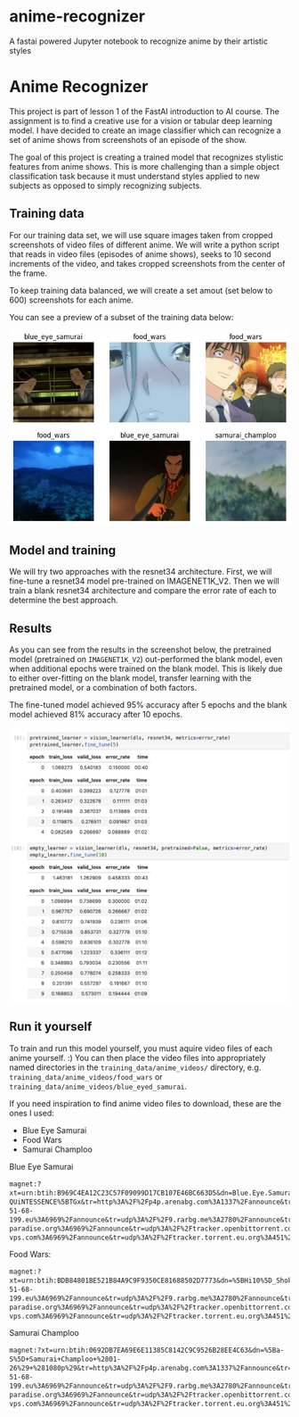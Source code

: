 # anime-recognizer
A fastai powered Jupyter notebook to recognize anime by their artistic styles

# Anime Recognizer

This project is part of lesson 1 of the FastAI introduction to AI course. The assignment is to find a creative use for a vision or tabular deep learning model. I have decided to create an image classifier which can recognize a set of anime shows from screenshots of an episode of the show.

The goal of this project is creating a trained model that recognizes stylistic features from anime shows. This is more challenging than a simple object classification task because it must understand styles applied to new subjects as opposed to simply recognizing subjects.

## Training data
For our training data set, we will use square images taken from cropped screenshots of video files of different anime. We will write a python script that reads in video files (episodes of anime shows), seeks to 10 second increments of the video, and takes cropped screenshots from the center of the frame.

To keep training data balanced, we will create a set amout (set below to 600) screenshots for each anime.

You can see a preview of a subset of the training data below:

![](training_data_sample.png)

## Model and training
We will try two approaches with the resnet34 architecture. First, we will fine-tune a resnet34 model pre-trained on IMAGENET1K_V2. Then we will train a blank resnet34 architecture and compare the error rate of each to determine the best approach.

## Results

As you can see from the results in the screenshot below, the pretrained
model (pretrained on `IMAGENET1K_V2`) out-performed the blank model,
even when additional epochs were trained on the blank model.
This is likely due to either over-fitting on the blank model, transfer
learning with the pretrained model, or a combination of both factors.

The fine-tuned model achieved 95% accuracy after 5 epochs and the blank
model achieved 81% accuracy after 10 epochs.

![](results.png)


## Run it yourself
To train and run this model yourself, you must aquire video files of each anime yourself. :)  You can then place the video files into appropriately named directories in the `training_data/anime_videos/` directory, e.g. `training_data/anime_videos/food_wars` or `training_data/anime_videos/blue_eyed_samurai`.

If you need inspiration to find anime video files to download, these are the ones I used:
- Blue Eye Samurai
- Food Wars
- Samurai Champloo

Blue Eye Samurai
```
magnet:?xt=urn:btih:B969C4EA12C23C57F09099D17CB107E46BC663D5&dn=Blue.Eye.Samurai.S01.COMPLETE.1080p.NF.WEB.h264-QUiNTESSENCE%5BTGx&tr=http%3A%2F%2Fp4p.arenabg.com%3A1337%2Fannounce&tr=udp%3A%2F%2F47.ip-51-68-199.eu%3A6969%2Fannounce&tr=udp%3A%2F%2F9.rarbg.me%3A2780%2Fannounce&tr=udp%3A%2F%2F9.rarbg.to%3A2710%2Fannounce&tr=udp%3A%2F%2F9.rarbg.to%3A2730%2Fannounce&tr=udp%3A%2F%2F9.rarbg.to%3A2920%2Fannounce&tr=udp%3A%2F%2Fopen.stealth.si%3A80%2Fannounce&tr=udp%3A%2F%2Fopentracker.i2p.rocks%3A6969%2Fannounce&tr=udp%3A%2F%2Ftracker.coppersurfer.tk%3A6969%2Fannounce&tr=udp%3A%2F%2Ftracker.cyberia.is%3A6969%2Fannounce&tr=udp%3A%2F%2Ftracker.dler.org%3A6969%2Fannounce&tr=udp%3A%2F%2Ftracker.internetwarriors.net%3A1337%2Fannounce&tr=udp%3A%2F%2Ftracker.leechers-paradise.org%3A6969%2Fannounce&tr=udp%3A%2F%2Ftracker.openbittorrent.com%3A6969%2Fannounce&tr=udp%3A%2F%2Ftracker.opentrackr.org%3A1337&tr=udp%3A%2F%2Ftracker.pirateparty.gr%3A6969%2Fannounce&tr=udp%3A%2F%2Ftracker.tiny-vps.com%3A6969%2Fannounce&tr=udp%3A%2F%2Ftracker.torrent.eu.org%3A451%2Fannounce
```

Food Wars:
```
magnet:?xt=urn:btih:BDB84801BE521B84A9C9F9350CE81688502D7773&dn=%5BHi10%5D_Shokugeki_no_Souma_S1_and_S2_%5BBD_720P%5D+%28Food+Wars%29&tr=http%3A%2F%2Fp4p.arenabg.com%3A1337%2Fannounce&tr=udp%3A%2F%2F47.ip-51-68-199.eu%3A6969%2Fannounce&tr=udp%3A%2F%2F9.rarbg.me%3A2780%2Fannounce&tr=udp%3A%2F%2F9.rarbg.to%3A2710%2Fannounce&tr=udp%3A%2F%2F9.rarbg.to%3A2730%2Fannounce&tr=udp%3A%2F%2F9.rarbg.to%3A2920%2Fannounce&tr=udp%3A%2F%2Fopen.stealth.si%3A80%2Fannounce&tr=udp%3A%2F%2Fopentracker.i2p.rocks%3A6969%2Fannounce&tr=udp%3A%2F%2Ftracker.coppersurfer.tk%3A6969%2Fannounce&tr=udp%3A%2F%2Ftracker.cyberia.is%3A6969%2Fannounce&tr=udp%3A%2F%2Ftracker.dler.org%3A6969%2Fannounce&tr=udp%3A%2F%2Ftracker.internetwarriors.net%3A1337%2Fannounce&tr=udp%3A%2F%2Ftracker.leechers-paradise.org%3A6969%2Fannounce&tr=udp%3A%2F%2Ftracker.openbittorrent.com%3A6969%2Fannounce&tr=udp%3A%2F%2Ftracker.opentrackr.org%3A1337&tr=udp%3A%2F%2Ftracker.pirateparty.gr%3A6969%2Fannounce&tr=udp%3A%2F%2Ftracker.tiny-vps.com%3A6969%2Fannounce&tr=udp%3A%2F%2Ftracker.torrent.eu.org%3A451%2Fannounce
```

Samurai Champloo
```
magnet:?xt=urn:btih:0692DB7EA69E6E11385C8142C9C9526B28EE4C63&dn=%5Ba-S%5D+Samurai+Champloo+%2801-26%29+%281080p%29&tr=http%3A%2F%2Fp4p.arenabg.com%3A1337%2Fannounce&tr=udp%3A%2F%2F47.ip-51-68-199.eu%3A6969%2Fannounce&tr=udp%3A%2F%2F9.rarbg.me%3A2780%2Fannounce&tr=udp%3A%2F%2F9.rarbg.to%3A2710%2Fannounce&tr=udp%3A%2F%2F9.rarbg.to%3A2730%2Fannounce&tr=udp%3A%2F%2F9.rarbg.to%3A2920%2Fannounce&tr=udp%3A%2F%2Fopen.stealth.si%3A80%2Fannounce&tr=udp%3A%2F%2Fopentracker.i2p.rocks%3A6969%2Fannounce&tr=udp%3A%2F%2Ftracker.coppersurfer.tk%3A6969%2Fannounce&tr=udp%3A%2F%2Ftracker.cyberia.is%3A6969%2Fannounce&tr=udp%3A%2F%2Ftracker.dler.org%3A6969%2Fannounce&tr=udp%3A%2F%2Ftracker.internetwarriors.net%3A1337%2Fannounce&tr=udp%3A%2F%2Ftracker.leechers-paradise.org%3A6969%2Fannounce&tr=udp%3A%2F%2Ftracker.openbittorrent.com%3A6969%2Fannounce&tr=udp%3A%2F%2Ftracker.opentrackr.org%3A1337&tr=udp%3A%2F%2Ftracker.pirateparty.gr%3A6969%2Fannounce&tr=udp%3A%2F%2Ftracker.tiny-vps.com%3A6969%2Fannounce&tr=udp%3A%2F%2Ftracker.torrent.eu.org%3A451%2Fannounce
```

